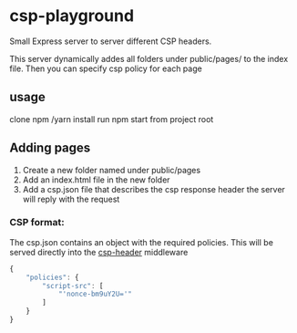 # csp-playground

Small Express server to server different CSP headers.

This server dynamically addes all folders under public/pages/<page-name> to the index file.
Then you can specify csp policy for each page

## usage

clone
npm /yarn install
run npm start from project root

## Adding pages

1. Create a new folder named <page-name> under public/pages
2. Add an index.html file in the new folder
3. Add a csp.json file that describes the csp response header the server will reply with the request

### CSP format:

The csp.json contains an object with the required policies. This will be served directly into the [csp-header](https://www.npmjs.com/package/csp-header) middleware

```javascript
{
    "policies": {
        "script-src": [
            "'nonce-bm9uY2U='"
        ]
    }
}
```


